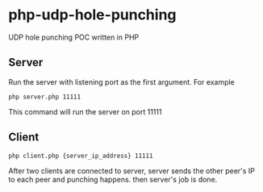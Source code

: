# php-udp-hole-punching
UDP hole punching POC written in PHP

## Server
Run the server with listening port as the first argument. For example
```
php server.php 11111
```
This command will run the server on port 11111

## Client
```
php client.php {server_ip_address} 11111
```
After two clients are connected to server,
server sends the other peer's IP to each peer and punching happens.
then server's job is done.
